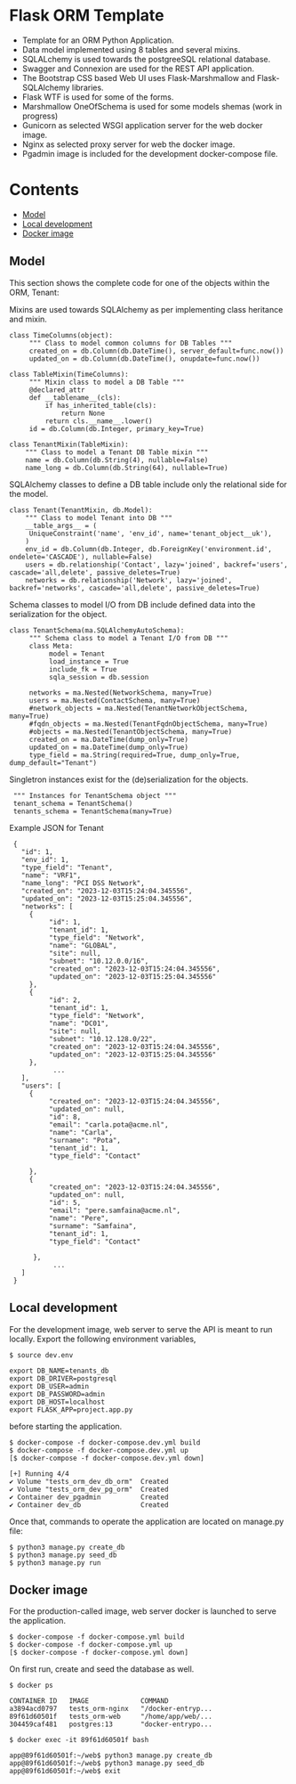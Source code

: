 # Flask ORM Template

  * Template for an ORM Python Application.
  * Data model implemented using 8 tables and several mixins.
  * SQLALchemy is used towards the postgreeSQL relational database.
  * Swagger and Connexion are used for the REST API application.
  * The Bootstrap CSS based Web UI uses Flask-Marshmallow and Flask-SQLAlchemy libraries.
  * Flask WTF is used for some of the forms.
  * Marshmallow OneOfSchema is used for some models shemas (work in progress)
  * Gunicorn as selected WSGI application server for the web docker image.
  * Nginx as selected proxy server for web the docker image.
  * Pgadmin image is included for the development docker-compose file.

# Contents

- [Model](#model)
- [Local development](#local-development)
- [Docker image](#docker-image)

## Model

This section shows the complete code for one of the objects within the ORM, Tenant:

Mixins are used towards SQLAlchemy as per implementing class heritance and mixin.

    class TimeColumns(object):
         """ Class to model common columns for DB Tables """
         created_on = db.Column(db.DateTime(), server_default=func.now())
         updated_on = db.Column(db.DateTime(), onupdate=func.now())

    class TableMixin(TimeColumns):
         """ Mixin class to model a DB Table """
         @declared_attr
         def __tablename__(cls):
             if has_inherited_table(cls):
                 return None
             return cls.__name__.lower()
         id = db.Column(db.Integer, primary_key=True)
   
    class TenantMixin(TableMixin):
        """ Class to model a Tenant DB Table mixin """
        name = db.Column(db.String(4), nullable=False)
        name_long = db.Column(db.String(64), nullable=True)

SQLAlchemy classes to define a DB table include only the relational side for the model.

    class Tenant(TenantMixin, db.Model):
        """ Class to model Tenant into DB """
        __table_args__ = (
         UniqueConstraint('name', 'env_id', name='tenant_object__uk'),
        )
        env_id = db.Column(db.Integer, db.ForeignKey('environment.id', ondelete='CASCADE'), nullable=False)
        users = db.relationship('Contact', lazy='joined', backref='users', cascade='all,delete', passive_deletes=True)
        networks = db.relationship('Network', lazy='joined', backref='networks', cascade='all,delete', passive_deletes=True)

Schema classes to model I/O from DB include defined data into the serialization for the object.

    class TenantSchema(ma.SQLAlchemyAutoSchema):
         """ Schema class to model a Tenant I/O from DB """
         class Meta:
              model = Tenant
              load_instance = True
              include_fk = True
              sqla_session = db.session

         networks = ma.Nested(NetworkSchema, many=True)
         users = ma.Nested(ContactSchema, many=True)
         #network_objects = ma.Nested(TenantNetworkObjectSchema, many=True)
         #fqdn_objects = ma.Nested(TenantFqdnObjectSchema, many=True)
         #objects = ma.Nested(TenantObjectSchema, many=True)
         created_on = ma.DateTime(dump_only=True)
         updated_on = ma.DateTime(dump_only=True)
         type_field = ma.String(required=True, dump_only=True, dump_default="Tenant")

Singletron instances exist for the (de)serialization for the objects.

     """ Instances for TenantSchema object """
     tenant_schema = TenantSchema()
     tenants_schema = TenantSchema(many=True)

Example JSON for Tenant

     {
       "id": 1,
       "env_id": 1,
       "type_field": "Tenant",
       "name": "VRF1",
       "name_long": "PCI DSS Network",
       "created_on": "2023-12-03T15:24:04.345556",
       "updated_on": "2023-12-03T15:25:04.345556",
       "networks": [
         {
              "id": 1,
              "tenant_id": 1,
              "type_field": "Network",
              "name": "GLOBAL",
              "site": null,
              "subnet": "10.12.0.0/16",
              "created_on": "2023-12-03T15:24:04.345556",
              "updated_on": "2023-12-03T15:25:04.345556"
         },
         {
              "id": 2,
              "tenant_id": 1,
              "type_field": "Network",
              "name": "DC01",
              "site": null,
              "subnet": "10.12.128.0/22",
              "created_on": "2023-12-03T15:24:04.345556",
              "updated_on": "2023-12-03T15:25:04.345556"
         },
               ...
       ],
       "users": [
         {
              "created_on": "2023-12-03T15:24:04.345556",
              "updated_on": null,
              "id": 8,
              "email": "carla.pota@acme.nl",
              "name": "Carla",
              "surname": "Pota",
              "tenant_id": 1,
              "type_field": "Contact"
           
         },
         {
              "created_on": "2023-12-03T15:24:04.345556",
              "updated_on": null,
              "id": 5,
              "email": "pere.samfaina@acme.nl",
              "name": "Pere",
              "surname": "Samfaina",
              "tenant_id": 1,
              "type_field": "Contact"
              
          },
               ...
       ]
     }

## Local development

For the development image, web server to serve the API is meant to run locally. Export the following environment variables,

    $ source dev.env

    export DB_NAME=tenants_db
    export DB_DRIVER=postgresql
    export DB_USER=admin
    export DB_PASSWORD=admin
    export DB_HOST=localhost
    export FLASK_APP=project.app.py

before starting the application.

    $ docker-compose -f docker-compose.dev.yml build
    $ docker-compose -f docker-compose.dev.yml up
    [$ docker-compose -f docker-compose.dev.yml down]

    [+] Running 4/4
    ✔ Volume "tests_orm_dev_db_orm"  Created
    ✔ Volume "tests_orm_dev_pg_orm"  Created
    ✔ Container dev_pgadmin          Created
    ✔ Container dev_db               Created

Once that, commands to operate the application are located on manage.py file:

    $ python3 manage.py create_db
    $ python3 manage.py seed_db
    $ python3 manage.py run

## Docker image

For the production-called image, web server docker is launched to serve the application.
    
    $ docker-compose -f docker-compose.yml build    
    $ docker-compose -f docker-compose.yml up
    [$ docker-compose -f docker-compose.yml down]

On first run, create and seed the database as well.

    $ docker ps

    CONTAINER ID   IMAGE             COMMAND
    a3894acd0797   tests_orm-nginx   "/docker-entryp...
    89f61d60501f   tests_orm-web     "/home/app/web/...
    304459caf481   postgres:13       "docker-entrypo...

    $ docker exec -it 89f61d60501f bash

    app@89f61d60501f:~/web$ python3 manage.py create_db
    app@89f61d60501f:~/web$ python3 manage.py seed_db
    app@89f61d60501f:~/web$ exit
